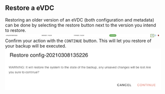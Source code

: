 ## Restore a eVDC

Restoring an older version of an eVDC (both configuration and metadata) can be done by selecting the restore button next to the version you intend to restore. 
<Br>
![](img/evdc_restore.png)
<Br>
Confirm your action with the `CONTINUE` button. This will let you restore of your backup will be executed. 
<Br>
![](img/evdc_restore_detail.png)
